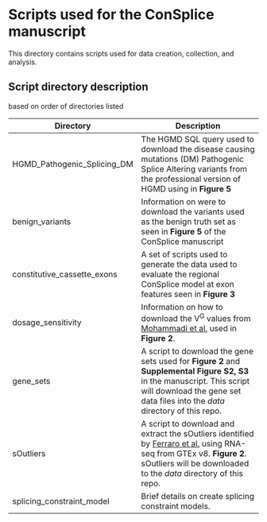 # Scripts used for the ConSplice manuscript

This directory contains scripts used for data creation, collection, and analysis. 

## Script directory description

based on order of directories listed

| Directory | Description |
| --------- | ----------- |
| HGMD_Pathogenic_Splicing_DM | The HGMD SQL query used to download the disease causing mutations (DM) Pathogenic Splice Altering variants from the professional version of HGMD using in **Figure 5** | 
| benign_variants | Information on were to download the variants used as the benign truth set as seen in **Figure 5** of the ConSplice manuscript | 
| constitutive_cassette_exons | A set of scripts used to generate the data used to evaluate the regional ConSplice model at exon features seen in **Figure 3** |
| dosage_sensitivity | Information on how to download the V<sup>G</sup> values from [Mohammadi et al.](https://www.science.org/doi/10.1126/science.aay0256?) used in **Figure 2**. |
| gene_sets | A script to download the gene sets used for **Figure 2** and **Supplemental Figure S2, S3** in the manuscript. This script will download the gene set data files into the *data* directory of this repo. | 
| sOutliers | A script to download and extract the sOutliers identified by [Ferraro et al.](https://www.science.org/doi/10.1126/science.aaz5900) using RNA-seq from GTEx v8. **Figure 2**. sOutliers will be downloaded to the *data* directory of this repo. | 
| splicing_constraint_model | Brief details on create splicing constraint models. |





